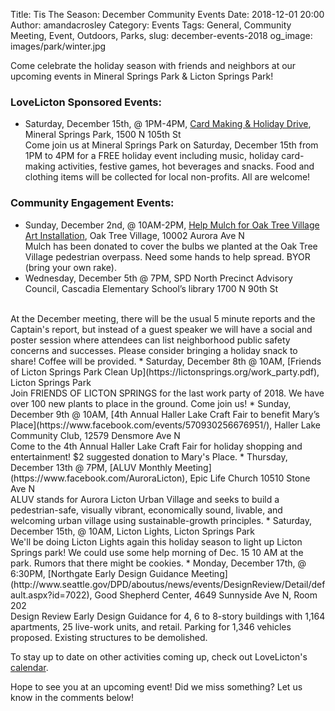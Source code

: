 Title: Tis The Season: December Community Events
Date: 2018-12-01 20:00
Author: amandacrosley
Category: Events
Tags: General, Community Meeting, Event, Outdoors, Parks, 
slug: december-events-2018
og_image: images/park/winter.jpg

Come celebrate the holiday season with friends and neighbors at our upcoming events in Mineral Springs Park & Licton Springs Park! 

### LoveLicton Sponsored Events:
* Saturday, December 15th, @ 1PM-4PM, [Card Making & Holiday Drive](https://www.facebook.com/events/290985698194133/), Mineral Springs Park, 1500 N 105th St <br>
Come join us at Mineral Springs Park on Saturday, December 15th from 1PM to 4PM for a FREE holiday event including music, holiday card-making activities, festive games, hot beverages and snacks. Food and clothing items will be collected for local non-profits. All are welcome!

### Community Engagement Events:
*   Sunday, December 2nd, @ 10AM-2PM, [Help Mulch for Oak Tree Village Art Installation](https://www.facebook.com/events/197108631232393/), Oak Tree Village, 10002 Aurora Ave N <br>
Mulch has been donated to cover the bulbs we planted at the Oak Tree Village pedestrian overpass. Need some hands to help spread. BYOR (bring your own rake).
*   Wednesday, December 5th @ 7PM, SPD North Precinct Advisory Council, Cascadia Elementary School’s library 1700 N 90th St
<br>
At the December meeting, there will be the usual 5 minute reports and the Captain's report, but instead of a guest speaker we will have a social and poster session where attendees can list neighborhood public safety concerns and successes. Please consider bringing a holiday snack to share! Coffee will be provided.
*   Saturday, December 8th @ 10AM, [Friends of Licton Springs Park Clean Up](https://lictonsprings.org/work_party.pdf), Licton Springs Park <br>
Join FRIENDS OF LICTON SPRINGS for the last work party of 2018. We have over 100 new plants to place in the ground. Come join us! 
*   Sunday, December 9th @ 10AM, [4th Annual Haller Lake Craft Fair to benefit Mary’s Place](https://www.facebook.com/events/570930256676951/), Haller Lake Community Club, 12579 Densmore Ave N <br>
Come to the 4th Annual Haller Lake Craft Fair for holiday shopping and entertainment! $2 suggested donation to Mary's Place. 
*  Thursday, December 13th @ 7PM, [ALUV Monthly Meeting](https://www.facebook.com/AuroraLicton), Epic Life Church 10510 Stone Ave N <br>
ALUV stands for Aurora Licton Urban Village and seeks to build a pedestrian-safe, visually vibrant, economically sound, livable, and welcoming urban village using sustainable-growth principles.
* Saturday, December 15th, @ 10AM, Licton Lights, Licton Springs Park <br>
We'll be doing Licton Lights again this holiday season to light up Licton Springs park!  We could use some help morning of Dec. 15 10 AM at the park. Rumors that there might be cookies.
*   Monday, December 17th, @ 6:30PM, [Northgate Early Design Guidance Meeting](http://www.seattle.gov/DPD/aboutus/news/events/DesignReview/Detail/default.aspx?id=7022), Good Shepherd Center, 4649 Sunnyside Ave N, Room 202 <br>
Design Review Early Design Guidance for 4, 6 to 8-story buildings with 1,164 apartments, 25 live-work units, and retail. Parking for 1,346 vehicles proposed. Existing structures to be demolished.

To stay up to date on other activities coming up, check out LoveLicton's [calendar](https://lovelicton.com/pages/community-calendar.html).

Hope to see you at an upcoming event!
Did we miss something? Let us know in the comments below!

